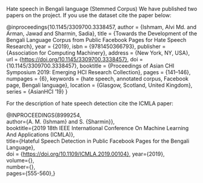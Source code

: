 Hate speech in Bengali language (Stemmed Corpus)
We have published two papers on the project. If you use the dataset cite the paper below:

@inproceedings{10.1145/3309700.3338457,
author = {Ishmam, Alvi Md. and Arman, Jawad and Sharmin, Sadia},
title = {Towards the Development of the Bengali Language Corpus from Public Facebook Pages for Hate Speech Research},
year = {2019},
isbn = {9781450366793},
publisher = {Association for Computing Machinery},
address = {New York, NY, USA},
url = {https://doi.org/10.1145/3309700.3338457},
doi = {10.1145/3309700.3338457},
booktitle = {Proceedings of Asian CHI Symposium 2019: Emerging HCI Research Collection},
pages = {141–146},
numpages = {6},
keywords = {hate speech, annotated corpus, Facebook page, Bengali language},
location = {Glasgow, Scotland, United Kingdom},
series = {AsianHCI ’19}
}

For the description of hate speech detection cite the ICMLA paper:

@INPROCEEDINGS{8999254,  
author={A. M. {Ishmam} and S. {Sharmin}},  
booktitle={2019 18th IEEE International Conference On Machine Learning And Applications (ICMLA)},   
title={Hateful Speech Detection in Public Facebook Pages for the Bengali Language},   
doi = {https://doi.org/10.1109/ICMLA.2019.00104},
year={2019},  
volume={},  
number={},  
pages={555-560},}


  

  
